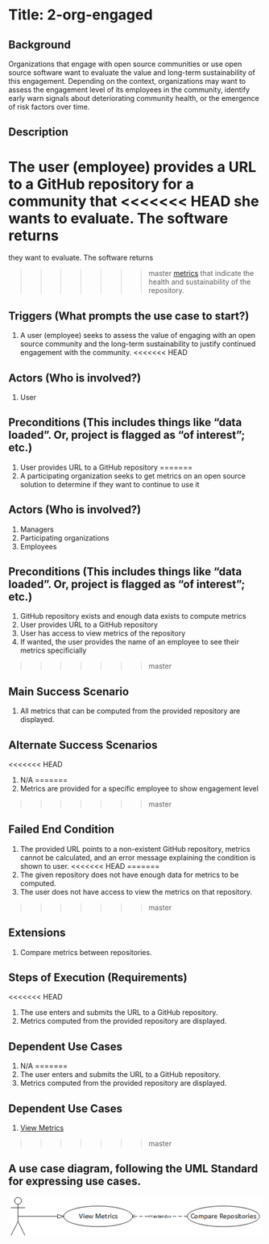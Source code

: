 # Title: 2-org-engaged

## Background
Organizations that engage with open source communities or use open source
software want to evaluate the value and long-term sustainability of this
engagement. Depending on the context, organizations may want
to assess the engagement level of its employees in the community, identify
early warn signals about deteriorating community health, or the emergence of
risk factors over time.

## Description
The user (employee) provides a URL to a GitHub repository for a community that
<<<<<<< HEAD
she wants to evaluate. The software returns
=======
they want to evaluate. The software returns
>>>>>>> master
[metrics](https://wiki.linuxfoundation.org/oss-health-metrics/metrics)
that indicate the health and sustainability of the repository.

## Triggers (What prompts the use case to start?)
1. A user (employee) seeks to assess the value of engaging with an open source
   community and the long-term sustainability to justify continued engagement
   with the community.
<<<<<<< HEAD

## Actors (Who is involved?)
1. User

## Preconditions (This includes things like “data loaded”. Or, project is flagged as “of interest”; etc.)
1. User provides URL to a GitHub repository
=======
2. A participating organization seeks to get metrics on an open source solution to determine if they want to continue to use it

## Actors (Who is involved?)
1. Managers
2. Participating organizations
3. Employees

## Preconditions (This includes things like “data loaded”. Or, project is flagged as “of interest”; etc.)
1. GitHub repository exists and enough data exists to compute metrics
2. User provides URL to a GitHub repository
3. User has access to view metrics of the repository
4. If wanted, the user provides the name of an employee to see their metrics specificially
>>>>>>> master

## Main Success Scenario
1. All metrics that can be computed from the provided repository are displayed.

## Alternate Success Scenarios
<<<<<<< HEAD
1. N/A
=======
1. Metrics are provided for a specific employee to show engagement level
>>>>>>> master

## Failed End Condition
1. The provided URL points to a non-existent GitHub repository, metrics cannot
   be calculated, and an error message explaining the condition is shown to user.
<<<<<<< HEAD
=======
2. The given repository does not have enough data for metrics to be computed.
3. The user does not have access to view the metrics on that repository.
>>>>>>> master

## Extensions
1. Compare metrics between repositories.

## Steps of Execution (Requirements)
<<<<<<< HEAD
1. The use enters and submits the URL to a GitHub repository.
2. Metrics computed from the provided repository are displayed.

## Dependent Use Cases
1. N/A
=======
1. The user enters and submits the URL to a GitHub repository.
2. Metrics computed from the provided repository are displayed.

## Dependent Use Cases
1. [View Metrics](view-metrics.md)
>>>>>>> master

## A use case diagram, following the UML Standard for expressing use cases.
![use case diagram](./diagram/ViewMetrics.png)
